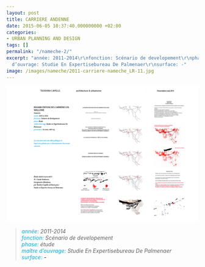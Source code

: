 ```yaml
---
layout: post
title: CARRIERE ANDENNE
date: 2015-06-05 10:37:40.000000000 +02:00
categories:
- URBAN PLANNING AND DESIGN
tags: []
permalink: "/nameche-2/"
excerpt: "année: 2011-2014\r\nfonction: Scénario de developement\r\nphase: étude\r\nmaitre
  d’ouvrage: Studie En Expertisebureau De Palmenaer\r\nsurface: -"
image: /images/nameche/2011-carriere-nameche_LR-11.jpg
---
```

![Carrière Andenne](/images/nameche/nameche_2014-BOOK_MR7.png)

<blockquote><p><em><span style="color: #02aed9;">année: </span>2011-2014<br />
<span style="color: #02aed9;">fonction:</span> Scénario de developement<br />
<span style="color: #02aed9;">phase: </span> étude<br />
<span style="color: #02aed9;">maître d’ouvrage: </span>Studie En Expertisebureau De Palmenaer<br />
<span style="color: #02aed9;">surface: <span style="color: #000000;"> -</span></span>
